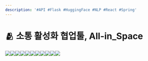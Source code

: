 ```yaml
---
description: '#API #Flask #HuggingFace #NLP #React #Spring'
---
```


# 🫂 소통 활성화 협업툴, All-in\_Space

![](<../../../.gitbook/assets/스크린샷\_2023 02 08\_오전\_7.46.46.png>)![](<../../../.gitbook/assets/스크린샷\_2023 02 08\_오전\_7.46.48.png>)![](<../../../.gitbook/assets/스크린샷\_2023 02 08\_오전\_7.46.49.png>)![](<../../../.gitbook/assets/스크린샷\_2023 02 08\_오전\_7.46.50.png>)![](<../../../.gitbook/assets/스크린샷\_2023 02 08\_오전\_7.46.53.png>)![](<../../../.gitbook/assets/스크린샷\_2023 02 08\_오전\_7.46.54.png>)![](<../../../.gitbook/assets/스크린샷\_2023 02 08\_오전\_7.46.56.png>)![](<../../../.gitbook/assets/스크린샷\_2023 02 08\_오전\_7.46.57.png>)![](<../../../.gitbook/assets/스크린샷\_2023 02 08\_오전\_7.46.58.png>)![](<../../../.gitbook/assets/스크린샷\_2023 02 08\_오전\_7.46.52.png>)![](<../../../.gitbook/assets/스크린샷\_2023 02 08\_오전\_7.47.00.png>)
